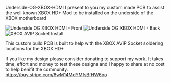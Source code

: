 Underside-OG-XBOX-HDMI
I present to you my custom made PCB to assist the well known XBOX HD+ Mod to be installed on the underside of the XBOX motherboard

![Underside OG XBOX HDMI - Front](https://github.com/user-attachments/assets/1d2ca5c4-2bc0-4d3a-8aa3-9c523f0c87ef)
![Underside OG XBOX HDMI - Back](https://github.com/user-attachments/assets/7938f0d2-da8e-4c11-b89d-030dc61ff715)
![XBOX AVIP Socket Install](https://github.com/user-attachments/assets/f2bbfd46-464b-44cb-b792-a64c93f6da86)


This custom build PCB is built to help with the XBOX AVIP Socket soldering locations for the XBOX HD+

If you like my design please consider donating to support my work. It takes time, effort and money to test these designs and I happy to share at no cost to help benifit the community.
https://buy.stripe.com/8wM14MdYMfsBfHW6oo
